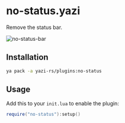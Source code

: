 # no-status.yazi

Remove the status bar.

![no-status-bar](https://github.com/user-attachments/assets/336bf813-2427-4338-827f-9ebc83d45d99)

## Installation

```sh
ya pack -a yazi-rs/plugins:no-status
```

## Usage

Add this to your `init.lua` to enable the plugin:

```lua
require("no-status"):setup()
```
